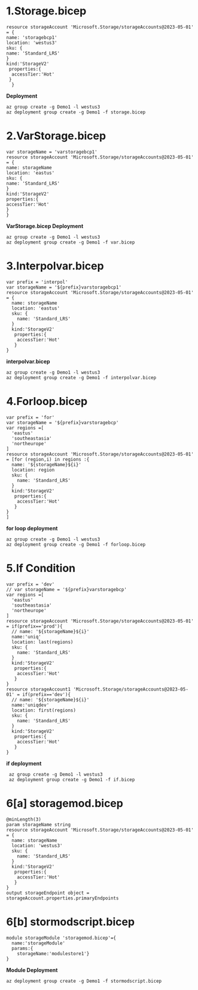 # 1.Storage.bicep

    resource storageAccount 'Microsoft.Storage/storageAccounts@2023-05-01' = {
    name: 'storagebcp1'
    location: 'westus3'
    sku: {
    name: 'Standard_LRS'
    }
    kind:'StorageV2'
     properties:{
      accessTier:'Hot'
     } 
      }
      
**Deployment**
        
    az group create -g Demo1 -l westus3
    az deployment group create -g Demo1 -f storage.bicep

# 2.VarStorage.bicep

    var storageName = 'varstoragebcp1'
    resource storageAccount 'Microsoft.Storage/storageAccounts@2023-05-01' = {
    name: storageName
    location: 'eastus'
    sku: {
    name: 'Standard_LRS'
    }
    kind:'StorageV2'
    properties:{
    accessTier:'Hot'
    } 
    }
**VarStorage.bicep Deployment**
        
    az group create -g Demo1 -l westus3
    az deployment group create -g Demo1 -f var.bicep

# 3.Interpolvar.bicep

    var prefix = 'interpol'
    var storageName = '${prefix}varstoragebcp1'
    resource storageAccount 'Microsoft.Storage/storageAccounts@2023-05-01' = {
      name: storageName
      location: 'eastus'
      sku: {
        name: 'Standard_LRS'
      }
      kind:'StorageV2'
       properties:{
        accessTier:'Hot'
       } 
    }

**interpolvar.bicep**
        
    az group create -g Demo1 -l westus3
    az deployment group create -g Demo1 -f interpolvar.bicep

    
# 4.Forloop.bicep

    var prefix = 'for'
    var storageName = '${prefix}varstoragebcp'
    var regions =[
      'eastus'
      'southeastasia'
      'northeurope'
    ]
    resource storageAccount 'Microsoft.Storage/storageAccounts@2023-05-01' = [for (region,i) in regions :{
      name: '${storageName}${i}'
      location: region
      sku: {
        name: 'Standard_LRS'
      }
      kind:'StorageV2'
       properties:{
        accessTier:'Hot'
       } 
    }
    ]

**for loop deployment**
    
    az group create -g Demo1 -l westus3
    az deployment group create -g Demo1 -f forloop.bicep

# 5.If Condition

    var prefix = 'dev'
    // var storageName = '${prefix}varstoragebcp'
    var regions =[
      'eastus'
      'southeastasia'
      'northeurope'
    ]
    resource storageAccount 'Microsoft.Storage/storageAccounts@2023-05-01' = if(prefix=='prod'){
      // name: '${storageName}${i}'
      name:'uniq'
      location: last(regions)
      sku: {
        name: 'Standard_LRS'
      }
      kind:'StorageV2'
       properties:{
        accessTier:'Hot'
       } 
    }
    resource storageAccount1 'Microsoft.Storage/storageAccounts@2023-05-01' = if(prefix=='dev'){
      // name: '${storageName}${i}'
      name:'uniqdev'
      location: first(regions)
      sku: {
        name: 'Standard_LRS'
      }
      kind:'StorageV2'
       properties:{
        accessTier:'Hot'
       } 
    }

**if deployment**

     az group create -g Demo1 -l westus3
     az deployment group create -g Demo1 -f if.bicep

# 6[a] storagemod.bicep

    @minLength(3)
    param storageName string
    resource storageAccount 'Microsoft.Storage/storageAccounts@2023-05-01' = {
      name: storageName
      location: 'westus3'
      sku: {
        name: 'Standard_LRS'
      }
      kind:'StorageV2'
       properties:{
        accessTier:'Hot'
       } 
    }
    output storageEndpoint object = storageAccount.properties.primaryEndpoints

# 6[b] stormodscript.bicep

    module storageModule 'storagemod.bicep'={
      name:'storageModule'
      params:{
        storageName:'modulestore1'}
    }

**Module Deployment**
    
    az deployment group create -g Demo1 -f stormodscript.bicep

